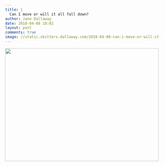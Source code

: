 ```yaml
---
title: |
  Can I move or will it all fall down?
author: Jane Dallaway
date: 2018-04-08 18:02
layout: post
comments: true
image: //static.skitters.dallaway.com/2018-04-08-can-i-move-or-will-it-all-fall-down-thumb-1-IMG-0472.JPG
---
```


<div>
        <a href="//static.skitters.dallaway.com/2018-04-08-can-i-move-or-will-it-all-fall-down-fullsize-1-IMG-0472.JPG">
          <img src="//static.skitters.dallaway.com/2018-04-08-can-i-move-or-will-it-all-fall-down-thumb-1-IMG-0472.JPG" width="500" height="369"/>
        </a>
      </div>


  
      